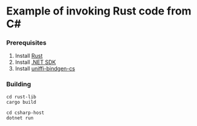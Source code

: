 # Example of invoking Rust code from C#

### Prerequisites

1. Install [Rust](https://rustup.rs)
2. Install [.NET SDK](https://dotnet.microsoft.com/en-us/download)
3. Install [uniffi-bindgen-cs](https://github.com/NordSecurity/uniffi-bindgen-cs#how-to-install)

### Building

```
cd rust-lib
cargo build
```

```
cd csharp-host
dotnet run
```